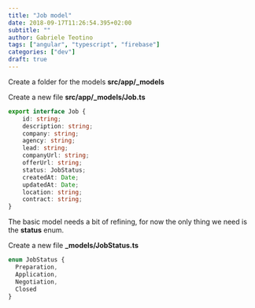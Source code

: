 ```yaml
---
title: "Job model"
date: 2018-09-17T11:26:54.395+02:00
subtitle: ""
author: Gabriele Teotino
tags: ["angular", "typescript", "firebase"]
categories: ["dev"]
draft: true
---
```


<!--more-->

Create a folder for the models **src/app/_models**

Create a new file **src/app/_models/Job.ts**

```typescript
export interface Job {
    id: string;
    description: string;
    company: string;
    agency: string;
    lead: string;
    companyUrl: string;
    offerUrl: string;
    status: JobStatus;
    createdAt: Date;
    updatedAt: Date;
    location: string;
    contract: string;
}
```

The basic model needs a bit of refining, for now the only thing we need is the **status** enum.

Create a new file **_models/JobStatus.ts**

```typescript
enum JobStatus {
  Preparation,
  Application,
  Negotiation,
  Closed
}
```
